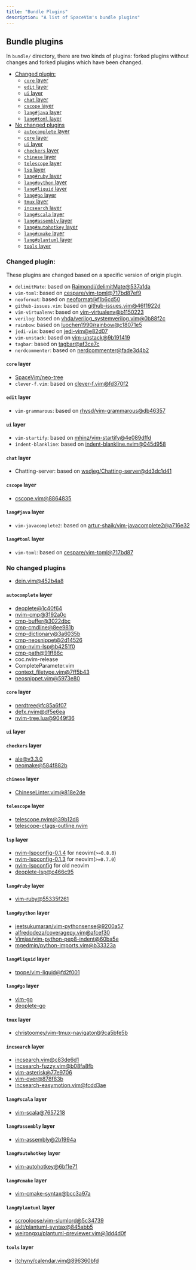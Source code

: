 ```yaml
---
title: "Bundle Plugins"
description: "A list of SpaceVim's bundle plugins"
---
```


## Bundle plugins

In `bundle/` directory, there are two kinds of plugins: forked plugins without changes and forked plugins which have been changed.

<!-- vim-markdown-toc GFM -->

- [Changed plugin:](#changed-plugin)
  - [`core` layer](#core-layer)
  - [`edit` layer](#edit-layer)
  - [`ui` layer](#ui-layer)
  - [`chat` layer](#chat-layer)
  - [`cscope` layer](#cscope-layer)
  - [`lang#java` layer](#langjava-layer)
  - [`lang#toml` layer](#langtoml-layer)
- [No changed plugins](#no-changed-plugins)
  - [`autocomplete` layer](#autocomplete-layer)
  - [`core` layer](#core-layer-1)
  - [`ui` layer](#ui-layer-1)
  - [`checkers` layer](#checkers-layer)
  - [`chinese` layer](#chinese-layer)
  - [`telescope` layer](#telescope-layer)
  - [`lsp` layer](#lsp-layer)
  - [`lang#ruby` layer](#langruby-layer)
  - [`lang#python` layer](#langpython-layer)
  - [`lang#liquid` layer](#langliquid-layer)
  - [`lang#go` layer](#langgo-layer)
  - [`tmux` layer](#tmux-layer)
  - [`incsearch` layer](#incsearch-layer)
  - [`lang#scala` layer](#langscala-layer)
  - [`lang#assembly` layer](#langassembly-layer)
  - [`lang#autohotkey` layer](#langautohotkey-layer)
  - [`lang#cmake` layer](#langcmake-layer)
  - [`lang#plantuml` layer](#langplantuml-layer)
  - [`tools` layer](#tools-layer)

<!-- vim-markdown-toc -->

### Changed plugin:

These plugins are changed based on a specific version of origin plugin.

- `delimitMate`: based on [Raimondi/delimitMate@537a1da](https://github.com/Raimondi/delimitMate/tree/537a1da0fa5eeb88640425c37e545af933c56e1b)
- `vim-toml`: based on [cespare/vim-toml@717bd87ef9](https://github.com/cespare/vim-toml/tree/717bd87ef928293e0cc6cfc12ebf2e007cb25311)
- `neoformat`: based on [neoformat@f1b6cd50](https://github.com/sbdchd/neoformat/tree/f1b6cd506b72be0a2aaf529105320ec929683920)
- `github-issues.vim`: based on [github-issues.vim@46f1922d](https://github.com/jaxbot/github-issues.vim/tree/46f1922d3d225ed659f3dda1c95e35001c9f41f4)
- `vim-virtualenv`: based on [vim-virtualenv@b1150223](https://github.com/jmcantrell/vim-virtualenv/tree/b1150223cd876f155ed7a3b2e285ed33f6f93873)
- `verilog`: based on [vhda/verilog_systemverilog.vim@0b88f2c](https://github.com/vhda/verilog_systemverilog.vim/tree/0b88f2ccf81983944bf00d15ec810dd807053d19)
- `rainbow`: based on [luochen1990/rainbow@c18071e5](https://github.com/luochen1990/rainbow/tree/c18071e5c7790928b763c2e88c487dfc93d84a15)
- `jedi-vim`: based on [jedi-vim@e82d07](https://github.com/davidhalter/jedi-vim/tree/e82d07faa17c3b3fe04b4fa6ab074e8e8601a596)
- `vim-unstack`: based on [vim-unstack@9b191419](https://github.com/mattboehm/vim-unstack/tree/9b191419b4d3f26225a5ae3df5e409c62b426941)
- `tagbar`: based on [tagbar@af3ce7c](https://github.com/preservim/tagbar/tree/af3ce7c3cec81f2852bdb0a0651d2485fcd01214)
- `nerdcommenter`: based on [nerdcommenter@fade3d4b2](https://github.com/preservim/nerdcommenter/tree/fade3d4b26f5a0d58f256a06ba7b0a04d9fb4f3b)

#### `core` layer

- [SpaceVim/neo-tree](https://github.com/SpaceVim/neo-tree.nvim)
- `clever-f.vim`: based on [clever-f.vim@fd370f2](https://github.com/rhysd/clever-f.vim/tree/fd370f27cca93918184a8043220cef1aa440a1fd)

#### `edit` layer

- `vim-grammarous`: based on [rhysd/vim-grammarous@db46357](https://github.com/rhysd/vim-grammarous/tree/db46357465ce587d5325e816235b5e92415f8c05)

#### `ui` layer

- `vim-startify`: based on [mhinz/vim-startify@4e089dffd](https://github.com/mhinz/vim-startify/tree/4e089dffdad46f3f5593f34362d530e8fe823dcf)
- `indent-blankline`: based on [indent-blankline.nvim@045d958](https://github.com/lukas-reineke/indent-blankline.nvim/tree/045d9582094b27f5ae04d8b635c6da8e97e53f1d)

#### `chat` layer

- Chatting-server: based on [wsdjeg/Chatting-server@dd3dc1d41](https://github.com/wsdjeg/Chatting-server/tree/dd3dc1d41d384f41db77106570180b63214d6361)

#### `cscope` layer

- [cscope.vim@8864835](https://github.com/SpaceVim/cscope.vim/tree/886483545eacf614b59eeb6a74324f8b5953ae04)

#### `lang#java` layer

- `vim-javacomplete2`: based on [artur-shaik/vim-javacomplete2@a716e32](https://github.com/artur-shaik/vim-javacomplete2/tree/a716e32bbe36daaed6ebc9aae76525aad9536245)

#### `lang#toml` layer

- `vim-toml`: based on [cespare/vim-toml@717bd87](https://github.com/cespare/vim-toml/tree/717bd87ef928293e0cc6cfc12ebf2e007cb25311)


### No changed plugins

- [dein.vim@452b4a8](https://github.com/Shougo/dein.vim/tree/452b4a8b70be924d581c2724e5e218bfd2bcea14)

#### `autocomplete` layer

- [deoplete@1c40f64](https://github.com/Shougo/deoplete.nvim/tree/1c40f648d2b00e70beb4c473b7c0e32b633bd9ae)
- [nvim-cmp@3192a0c](https://github.com/hrsh7th/nvim-cmp/tree/3192a0c57837c1ec5bf298e4f3ec984c7d2d60c0)
- [cmp-buffer@3022dbc](https://github.com/hrsh7th/cmp-buffer/tree/3022dbc9166796b644a841a02de8dd1cc1d311fa)
- [cmp-cmdline@8ee981b](https://github.com/hrsh7th/cmp-cmdline/commit/8ee981b4a91f536f52add291594e89fb6645e451)
- [cmp-dictionary@3a6035b](https://github.com/uga-rosa/cmp-dictionary/tree/3a6035b34b67f4a9b6142086c02d9e2673fa4810)
- [cmp-neosnippet@2d14526](https://github.com/notomo/cmp-neosnippet/tree/2d14526af3f02dcea738b4cea520e6ce55c09979)
- [cmp-nvim-lsp@b4251f0](https://github.com/hrsh7th/cmp-nvim-lsp/tree/b4251f0fca1daeb6db5d60a23ca81507acf858c2)
- [cmp-path@91ff86c](https://github.com/hrsh7th/cmp-path/tree/91ff86cd9c29299a64f968ebb45846c485725f23)
- coc.nvim-release
- CompleteParameter.vim
- [context_filetype.vim@7ff5b43](https://github.com/Shougo/context_filetype.vim/tree/7ff5b43fc8d5b274aa19ade5af11e9fa57577ed6)
- [neosnippet.vim@5973e80](https://github.com/Shougo/neosnippet.vim/tree/5973e801e7ad38a01e888cb794d74e076a35ea9b)

#### `core` layer

- [nerdtree@fc85a6f07](https://github.com/preservim/nerdtree/tree/fc85a6f07c2cd694be93496ffad75be126240068)
- [defx.nvim@df5e6ea](https://github.com/Shougo/defx.nvim/tree/df5e6ea6734dc002919ea41786668069fa0b497d)
- [nvim-tree.lua@9049f36](https://github.com/kyazdani42/nvim-tree.lua/tree/9049f364cc3ceaff07ab130e1d35aec9e4124563)

#### `ui` layer


#### `checkers` layer

- [ale@v3.3.0](https://github.com/dense-analysis/ale/tree/v3.3.0)
- [neomake@584f882b](https://github.com/neomake/neomake/tree/584f882b9f991245374e7e7d7d1f78bae90b7a35)

#### `chinese` layer

- [ChineseLinter.vim@818e2de](https://gitlab.com/wsdjeg/ChineseLinter.vim/-/tree/818e2ded5663f1be36a9d6e2392b14c6dd4b0866)

#### `telescope` layer

- [telescope.nvim@39b12d8](https://github.com/nvim-telescope/telescope.nvim/tree/39b12d84e86f5054e2ed98829b367598ae53ab41)
- [telescope-ctags-outline.nvim](https://github.com/fcying/telescope-ctags-outline.nvim)

#### `lsp` layer

- [nvim-lspconfig-0.1.4](https://github.com/neovim/nvim-lspconfig/tree/dcb7ebb36f0d2aafcc640f520bb1fc8a9cc1f7c8) for neovim(`>=0.8.0`)
- [nvim-lspconfig-0.1.3](https://github.com/neovim/nvim-lspconfig/tree/dcb7ebb36f0d2aafcc640f520bb1fc8a9cc1f7c8) for neovim(`>=0.7.0`)
- [nvim-lspconfig](https://github.com/neovim/nvim-lspconfig/tree/dcb7ebb36f0d2aafcc640f520bb1fc8a9cc1f7c8) for old neovim
- [deoplete-lsp@c466c95](https://github.com/deoplete-plugins/deoplete-lsp/tree/c466c955e85d995984a8135e16da71463712e5e5)

#### `lang#ruby` layer

- [vim-ruby@55335f261](https://github.com/vim-ruby/vim-ruby/tree/55335f2614f914b117f02995340886f409eddc02)

#### `lang#python` layer

- [jeetsukumaran/vim-pythonsense@9200a57](https://github.com/jeetsukumaran/vim-pythonsense/tree/9200a57629c904ed2ab8c9b2e8c5649d311794ba)
- [alfredodeza/coveragepy.vim@afcef30](https://github.com/alfredodeza/coveragepy.vim/tree/afcef301b723048c25250d2d539b9473a8e4f747)
- [Vimjas/vim-python-pep8-indent@60ba5e](https://github.com/Vimjas/vim-python-pep8-indent/tree/60ba5e11a61618c0344e2db190210145083c91f8)
- [mgedmin/python-imports.vim@b33323a](https://github.com/mgedmin/python-imports.vim/tree/b33323aa8c21cf93b115ccbf85e6958b351b410d)

#### `lang#liquid` layer

- [tpope/vim-liquid@fd2f001](https://github.com/tpope/vim-liquid/tree/fd2f0017fbc50f214db2f57c207c34cda3aa1522)

#### `lang#go` layer

- [vim-go](https://github.com/fatih/vim-go/tree/22b2273cfe562ac1c1af976ce77f18a3b1776f3c)
- [deoplete-go](https://github.com/deoplete-plugins/deoplete-go/tree/4eac2e6f127f2e2601dee415db2f826e2c9ef16c)

#### `tmux` layer

- [christoomey/vim-tmux-navigator@9ca5bfe5b](https://github.com/christoomey/vim-tmux-navigator/tree/9ca5bfe5bd274051b5dd796cc150348afc993b80)

#### `incsearch` layer

- [incsearch.vim@c83de6d1](https://github.com/haya14busa/incsearch.vim/tree/c83de6d1ac31d173d7c3ffee0ad61dc643ee4f08)
- [incsearch-fuzzy.vim@b08fa8fb](https://github.com/haya14busa/incsearch-fuzzy.vim/tree/b08fa8fbfd633e2f756fde42bfb5251d655f5403)
- [vim-asterisk@77e9706](https://github.com/haya14busa/vim-asterisk/tree/77e97061d6691637a034258cc415d98670698459)
- [vim-over@878f83b](https://github.com/osyo-manga/vim-over/tree/878f83bdac0cda308f599d319f45c7877d5274a9)
- [incsearch-easymotion.vim@fcdd3ae](https://github.com/haya14busa/incsearch-easymotion.vim/tree/fcdd3aee6f4c0eef1a515727199ece8d6c6041b5)

#### `lang#scala` layer

- [vim-scala@7657218](https://github.com/derekwyatt/vim-scala/tree/7657218f14837395a4e6759f15289bad6febd1b4)

#### `lang#assembly` layer

- [vim-assembly@2b1994a](https://github.com/wsdjeg/vim-assembly/tree/2b1994a5d23c90651754b4c75750100f63074d8b)

#### `lang#autohotkey` layer

- [vim-autohotkey@6bf1e71](https://github.com/wsdjeg/vim-autohotkey/tree/6bf1e718c73cad22caad3ecd8c4db96db05b37f7)

#### `lang#cmake` layer

- [vim-cmake-syntax@bcc3a97a](https://github.com/pboettch/vim-cmake-syntax/tree/bcc3a97ab934f03e112becd4ce79286793152b47)

#### `lang#plantuml` layer

- [scrooloose/vim-slumlord@5c34739](https://github.com/scrooloose/vim-slumlord/tree/5c34739a6ca71ef3617ed71491b3387bb2fb5620)
- [aklt/plantuml-syntax@845abb5](https://github.com/aklt/plantuml-syntax/tree/845abb56dcd3f12afa6eb47684ef5ba3055802b8)
- [weirongxu/plantuml-previewer.vim@1dd4d0f](https://github.com/weirongxu/plantuml-previewer.vim/tree/1dd4d0f2b09cd80a217f76d82f93830dbbe689b3)

#### `tools` layer

- [itchyny/calendar.vim@896360bfd](https://github.com/itchyny/calendar.vim/tree/896360bfd9d5347b2726dd247df2d2cbdb8cf1d6)
